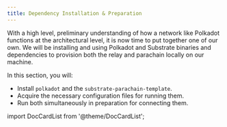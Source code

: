 ```yaml
---
title: Dependency Installation & Preparation
---
```


With a high level, preliminary understanding of how a network like Polkadot functions at the architectural level, it is now time to put together one of our own.  We will be installing and using Polkadot and Substrate binaries and dependencies to provision both the relay and parachain locally on our machine.

In this section, you will:

- Install `polkadot` and the `substrate-parachain-template`.
- Acquire the necessary configuration files for running them.
- Run both simultaneously in preparation for connecting them.

import DocCardList from '@theme/DocCardList';

<DocCardList />